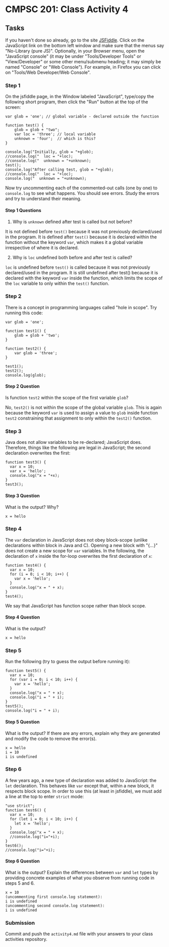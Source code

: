 # CMPSC 201: Class Activity 4

## Tasks

If you haven't done so already, go to the site [JSFiddle](http://jsfiddle.net). Click on the JavaScript link on the bottom left window and make sure that the menus say "No-Library (pure JS)". Optionally, in your Browser menu, open the "JavaScript console" (it may be under "Tools/Developer Tools" or "View/Developer" or some other menu/submenu heading; it may simply be named "Console" or "Web Console"). For example, in Firefox you can click on "Tools/Web Developer/Web Console".

### Step 1

On the jsfiddle page, in the Window labeled "JavaScript", type/copy the following short program, then click the "Run" button at the top of the screen:

```
var glob = 'one'; // global variable - declared outside the function

function test() {
    glob = glob + "two";
    var loc = 'three'; // local variable
    unknown = 'four';  // which is this?
}

console.log("Initially, glob = "+glob);
//console.log("  loc = "+loc);
//console.log("  unknown = "+unknown);
test();
console.log("After calling test, glob = "+glob);
//console.log("  loc = "+loc);
console.log("  unknown = "+unknown);
```

Now try uncommenting each of the commented-out calls (one by one) to `console.log` to see what happens. You should see errors. Study the errors and try to understand their meaning.

#### Step 1 Questions

1. Why is `unknown` defined after test is called but not before?

 It is not defined before `test()` because it was not previously declared/used in the program. It is defined after `test()` because it is declared within the function without the keyword `var`, which makes it a global variable irrespective of where it is declared. 

2. Why is `loc` undefined both before and after test is called?

`loc` is undefined before `test()` is called because it was not previously declared/used in the program. It is still undefined after test() because it is declared with the keyword `var` inside the function, which limits the scope of the `loc` variable to only within the `test()` function.


### Step 2

There is a concept in programming languages called "hole in scope". Try running this code:

```
var glob = 'one';

function test1() {
    glob = glob + 'two';
}

function test2() {
    var glob = 'three';
}

test1();
test2();
console.log(glob);
```

#### Step 2 Question

Is function `test2` within the scope of the first variable `glob`?

No, `test2()` is not within the scope of the global variable `glob`. This is again because the keyword `var` is used to assign a value to `glob` inside function `test2` constraining that assignment to only within the `test2()` function.


### Step 3

Java does not allow variables to be re-declared; JavaScript does. Therefore, things like the following are legal in JavaScript; the second declaration overwrites the first:

```
function test3() {
  var x = 10;
  var x = 'hello';
  console.log("x = "+x);
}
test3();
```

#### Step 3 Question

What is the output? Why?

```
x = hello
```


### Step 4

The `var` declaration in JavaScript does not obey block-scope (unlike declarations within block in Java and C). Opening a new block with "{...}" does not create a new scope for `var` variables. In the following, the declaration of `x` inside the for-loop overwrites the first declaration of `x`:

```
function test4() {
  var x = 10;
  for (i = 0; i < 10; i++) {
    var x = 'hello';
  }
  console.log("x = " + x);
}
test4();
```

We say that JavaScript has function scope rather than block scope.

#### Step 4 Question

What is the output?

```
x = hello
```

### Step 5

Run the following (try to guess the output before running it):

```
function test5() {
  var x = 10;
  for (var i = 0; i < 10; i++) {
    var x = 'hello';
  }
  console.log("x = " + x);
  console.log("i = " + i);
}
test5();
console.log("i = " + i);
```

#### Step 5 Question

What is the output? If there are any errors, explain why they are generated and modify the code to remove the error(s).

```
x = hello
i = 10 
i is undefined
```

### Step 6

A few years ago, a new type of declaration was added to JavaScript: the `let` declaration. This behaves like `var` except that, within a new block, it respects block scope. In order to use this (at least in jsfiddle), we must add a line at the top to enter `strict` mode:

```
"use strict";
function test6() {
  var x = 10;
  for (let i = 0; i < 10; i++) {
    let x = 'hello';
  }
  console.log("x = " + x);
  //console.log("i="+i);
}
test6();
//console.log("i="+i);
```

#### Step 6 Question

What is the output? Explain the differences between `var` and `let` types by providing concrete examples of what you observe from running code in steps 5 and 6.
```
x = 10
(uncommenting first console.log statement):
i is undefined
(uncommenting second console.log statement):
i is undefined
```

### Submission

Commit and push the `activity4.md` file with your answers to your class activities repository.

